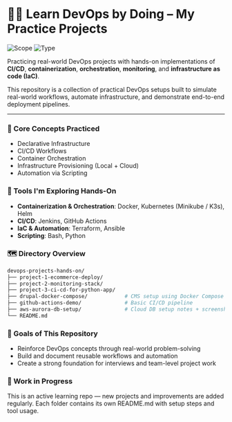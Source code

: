# 👨‍💻 Learn DevOps by Doing – My Practice Projects

![Scope](https://img.shields.io/badge/Scope-Learning-orange?style=for-the-badge)
![Type](https://img.shields.io/badge/Type-Portfolio-blueviolet?style=for-the-badge)

Practicing real-world DevOps projects with hands-on implementations of **CI/CD**, **containerization**, **orchestration**, **monitoring**, and **infrastructure as code (IaC)**.

This repository is a collection of practical DevOps setups built to simulate real-world workflows, automate infrastructure, and demonstrate end-to-end deployment pipelines.

---

### 🧠 Core Concepts Practiced

- Declarative Infrastructure
- CI/CD Workflows
- Container Orchestration
- Infrastructure Provisioning (Local + Cloud)
- Automation via Scripting


### 🧰 Tools I'm Exploring Hands-On

- **Containerization & Orchestration**: Docker, Kubernetes (Minikube / K3s), Helm
- **CI/CD**: Jenkins, GitHub Actions
- **IaC & Automation**: Terraform, Ansible
- **Scripting**: Bash, Python


### 🗺️ Directory Overview

```sh
devops-projects-hands-on/
├── project-1-ecommerce-deploy/
├── project-2-monitoring-stack/
├── project-3-ci-cd-for-python-app/
├── drupal-docker-compose/            # CMS setup using Docker Compose
├── github-actions-demo/              # Basic CI/CD pipeline
├── aws-aurora-db-setup/              # Cloud DB setup notes + screenshots
└── README.md
```

### 🎯 Goals of This Repository

- Reinforce DevOps concepts through real-world problem-solving
- Build and document reusable workflows and automation
- Create a strong foundation for interviews and team-level project work


### 🚧 Work in Progress

This is an active learning repo — new projects and improvements are added regularly.
Each folder contains its own README.md with setup steps and tool usage.
